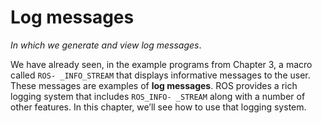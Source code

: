 # Log messages
*In which we generate and view log messages*.

We have already seen, in the example programs from Chapter 3, a macro called `ROS-
_INFO_STREAM` that displays informative messages to the user. These messages are
examples of **log messages**. ROS provides a rich logging system that includes `ROS_INFO-
_STREAM` along with a number of other features. In this chapter, we’ll see how to use
that logging system.

